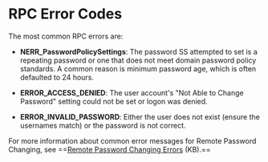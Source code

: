 [title]: # (RPC Error Codes)
[tags]: # (XXX)
[priority]: # (140)

# RPC Error Codes

The most common RPC errors are:

- **NERR_PasswordPolicySettings**: The password SS attempted to set is a repeating password or one that does not meet domain password policy standards. A common reason is minimum password age, which is often defaulted to 24 hours.

- **ERROR_ACCESS_DENIED**: The user account's "Not Able to Change Password" setting could not be set or logon was denied.

- **ERROR_INVALID_PASSWORD**: Either the user does not exist (ensure the usernames match) or the password is not correct.

For more information about common error messages for Remote Password Changing, see ==[Remote Password Changing Errors](https://updates.thycotic.net/links.ashx?PasswordChangingErrors) (KB).==
